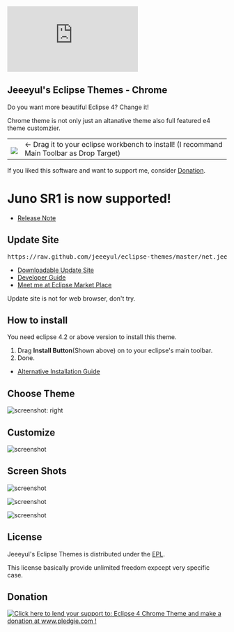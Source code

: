 ![stat](http://ga.webdigi.co.uk/fbga.php?googlecode=UA-36177050-1&googledomain=https%3A//github.com/jeeeyul/eclipse-themes/&pagelink=&pagetitle=)

## Jeeeyul's Eclipse Themes - Chrome
Do you want more beautiful Eclipse 4? Change it!

Chrome theme is not only just an altanative theme also full featured e4 theme customzier.

<table style="border: none;">
  <tbody>
    <tr style="border:none;">
      <td style="vertical-align: middle; padding-top: 10px; border: none;">
        <a href="http://marketplace.eclipse.org/marketplace-client-intro?mpc_install=339851" title="Drag and drop into a running Eclipse Indigo workspace to install Eclipse 4 Chrome Theme">
          <img src="http://marketplace.eclipse.org/misc/installbutton.png">
        </a>
      </td>
      <td style="vertical-align: middle; text-align: left; border: none;">
        ← Drag it to your eclipse workbench to install! (I recommand Main Toolbar as Drop Target)
      </td>
    </tr>
  </tbody>
</table>

If you liked this software and want to support me, consider <a href="#donation">Donation</a>.

# Juno SR1 is now supported!
* [Release Note](https://github.com/jeeeyul/eclipse-themes/wiki/Release-Note)

## Update Site
<pre>https://raw.github.com/jeeeyul/eclipse-themes/master/net.jeeeyul.eclipse.themes.updatesite</pre>
* [Downloadable Update Site](https://github.com/jeeeyul/eclipse-themes/blob/master/net.jeeeyul.eclipse.themes.updatesite/update-site.zip?raw=true)
* [Developer Guide](https://github.com/jeeeyul/eclipse-themes/wiki/Developer-Guide)
* [Meet me at Eclipse Market Place](http://marketplace.eclipse.org/content/eclipse-4-chrome-theme)

Update site is not for web browser, don't try.
## How to install
You need eclipse 4.2 or above version to install this theme.

1. Drag <b>Install Button</b>(Shown above) on to your eclipse's main toolbar.
2. Done.



* [Alternative Installation Guide](https://github.com/jeeeyul/eclipse-themes/wiki/Alternative-Install)

## Choose Theme

![screenshot: right](https://raw.github.com/jeeeyul/eclipse-themes/master/net.jeeeyul.eclipse.themes.resource/choose-theme.png)

## Customize

![screenshot](https://raw.github.com/jeeeyul/eclipse-themes/master/net.jeeeyul.eclipse.themes.resource/customize-1.png)


## Screen Shots
![screenshot](https://raw.github.com/jeeeyul/eclipse-themes/master/net.jeeeyul.eclipse.themes.resource/screen-shot-3.png)

![screenshot](https://raw.github.com/jeeeyul/eclipse-themes/master/net.jeeeyul.eclipse.themes.resource/gtk-screenshot.png)

![screenshot](https://raw.github.com/jeeeyul/eclipse-themes/master/net.jeeeyul.eclipse.themes.resource/screen-shot-2.png)

## License
Jeeeyul's Eclipse Themes is distributed under the [EPL](http://www.eclipse.org/legal/epl-v10.html).

This license basically provide unlimited freedom expcept very specific case.

## Donation
<a href='http://www.pledgie.com/campaigns/18377'><img alt='Click here to lend your support to: Eclipse 4 Chrome Theme and make a donation at www.pledgie.com !' src='http://www.pledgie.com/campaigns/18377.png?skin_name=chrome' border='0' /></a>

